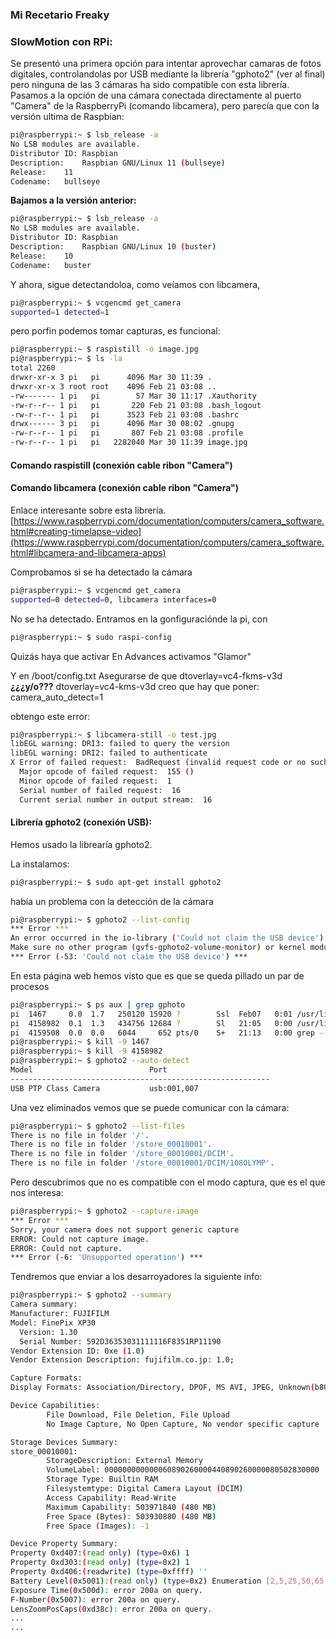 

### Mi Recetario Freaky

### SlowMotion con RPi:

Se presentó una primera opción para intentar aprovechar camaras de fotos digitales, controlandolas por USB mediante la librería "gphoto2" (ver al final) pero ninguna de las 3 cámaras ha sido compatible con esta librería. Pasamos a la opción de una cámara conectada directamente al puerto "Camera" de la RaspberryPi (comando libcamera), pero parecía que con la versión ultima de Raspbian:
```bash
pi@raspberrypi:~ $ lsb_release -a
No LSB modules are available.
Distributor ID:	Raspbian
Description:	Raspbian GNU/Linux 11 (bullseye)
Release:	11
Codename:	bullseye

```


**Bajamos a la versión anterior:**
```bash
pi@raspberrypi:~ $ lsb_release -a
No LSB modules are available.
Distributor ID:	Raspbian
Description:	Raspbian GNU/Linux 10 (buster)
Release:	10
Codename:	buster
```

Y ahora, sigue detectandoloa, como veíamos con libcamera, 
```bash
pi@raspberrypi:~ $ vcgencmd get_camera
supported=1 detected=1
```
pero porfin podemos tomar capturas, es funcional: 
```bash
pi@raspberrypi:~ $ raspistill -o image.jpg
pi@raspberrypi:~ $ ls -la
total 2260
drwxr-xr-x 3 pi   pi      4096 Mar 30 11:39 .
drwxr-xr-x 3 root root    4096 Feb 21 03:08 ..
-rw------- 1 pi   pi        57 Mar 30 11:17 .Xauthority
-rw-r--r-- 1 pi   pi       220 Feb 21 03:08 .bash_logout
-rw-r--r-- 1 pi   pi      3523 Feb 21 03:08 .bashrc
drwx------ 3 pi   pi      4096 Mar 30 08:02 .gnupg
-rw-r--r-- 1 pi   pi       807 Feb 21 03:08 .profile
-rw-r--r-- 1 pi   pi   2282040 Mar 30 11:39 image.jpg
```

#### Comando raspistill (conexión cable ribon "Camera")

#### Comando libcamera (conexión cable ribon "Camera")
Enlace interesante sobre esta librería.
[https://www.raspberrypi.com/documentation/computers/camera_software.html#creating-timelapse-video](https://www.raspberrypi.com/documentation/computers/camera_software.html#libcamera-and-libcamera-apps)

Comprobamos si se ha detectado la cámara
```bash
pi@raspberrypi:~ $ vcgencmd get_camera
supported=0 detected=0, libcamera interfaces=0
```
No se ha detectado.
Entramos en la gonfiguraciónde la pi, con 
```bash
pi@raspberrypi:~ $ sudo raspi-config
```
Quizás haya que activar En Advances activamos "Glamor"

Y en /boot/config.txt
Asegurarse de que  dtoverlay=vc4-fkms-v3d **¿¿¿y/o???** dtoverlay=vc4-kms-v3d
creo que hay que poner: camera_auto_detect=1

obtengo este error:

```bash
pi@raspberrypi:~ $ libcamera-still -o test.jpg
libEGL warning: DRI3: failed to query the version
libEGL warning: DRI2: failed to authenticate
X Error of failed request:  BadRequest (invalid request code or no such operation)
  Major opcode of failed request:  155 ()
  Minor opcode of failed request:  1
  Serial number of failed request:  16
  Current serial number in output stream:  16
```

#### Librería gphoto2 (conexión USB):

Hemos usado la librearía gphoto2.

La instalamos:

```bash
pi@raspberrypi:~ $ sudo apt-get install gphoto2
```
había un problema con la detección de la cámara

```bash
pi@raspberrypi:~ $ gphoto2 --list-config
*** Error ***
An error occurred in the io-library ('Could not claim the USB device'): Could not claim interface 0 (Device or resource busy).
Make sure no other program (gvfs-gphoto2-volume-monitor) or kernel module (such as sdc2xx, stv680, spca50x) is using the device and you have read/write access to the device.
*** Error (-53: 'Could not claim the USB device') ***
```

En esta página web hemos visto que es que se queda pillado un par de procesos

```bash
pi@raspberrypi:~ $ ps aux | grep gphoto
pi  1467     0.0  1.7   250120 15920 ?        Ssl  Feb07   0:01 /usr/libexec/gvfs-gphoto2-volume-monitor
pi  4158982  0.1  1.3   434756 12684 ?        Sl   21:05   0:00 /usr/libexec/gvfsd-gphoto2 --spawner :1.7 /org/gtk/gvfs/exec_spaw/3
pi  4159508  0.0  0.0   6044     652 pts/0    S+   21:13   0:00 grep --color=auto gphoto
pi@raspberrypi:~ $ kill -9 1467
pi@raspberrypi:~ $ kill -9 4158982
pi@raspberrypi:~ $ gphoto2 --auto-detect
Model                          Port
----------------------------------------------------------
USB PTP Class Camera           usb:001,007
```

Una vez eliminados vemos que se puede comunicar con la cámara:
```bash
pi@raspberrypi:~ $ gphoto2 --list-files
There is no file in folder '/'.
There is no file in folder '/store_00010001'.
There is no file in folder '/store_00010001/DCIM'.
There is no file in folder '/store_00010001/DCIM/108OLYMP'.
```
Pero descubrimos que no es compatible con el modo captura, que es el que nos interesa:
```bash
pi@raspberrypi:~ $ gphoto2 --capture-image
*** Error ***
Sorry, your camera does not support generic capture
ERROR: Could not capture image.
ERROR: Could not capture.
*** Error (-6: 'Unsupported operation') ***
```

Tendremos que enviar a los desarroyadores la siguiente info:
```bash
pi@raspberrypi:~ $ gphoto2 --summary
Camera summary:
Manufacturer: FUJIFILM
Model: FinePix XP30
  Version: 1.30
  Serial Number: 592D36353031111116F8351RP11190
Vendor Extension ID: 0xe (1.0)
Vendor Extension Description: fujifilm.co.jp: 1.0;

Capture Formats:
Display Formats: Association/Directory, DPOF, MS AVI, JPEG, Unknown(b802)

Device Capabilities:
        File Download, File Deletion, File Upload
        No Image Capture, No Open Capture, No vendor specific capture

Storage Devices Summary:
store_00010001:
        StorageDescription: External Memory
        VolumeLabel: 000000000000060890260000440890260000080502830000
        Storage Type: Builtin RAM
        Filesystemtype: Digital Camera Layout (DCIM)
        Access Capability: Read-Write
        Maximum Capability: 503971840 (480 MB)
        Free Space (Bytes): 503930880 (480 MB)
        Free Space (Images): -1

Device Property Summary:
Property 0xd407:(read only) (type=0x6) 1
Property 0xd303:(read only) (type=0x2) 1
Property 0xd406:(readwrite) (type=0xffff) ''
Battery Level(0x5001):(read only) (type=0x2) Enumeration [2,5,25,50,65,80,100] value: 100% (100)
Exposure Time(0x500d): error 200a on query.
F-Number(0x5007): error 200a on query.
LensZoomPosCaps(0xd38c): error 200a on query.
...
...
```
